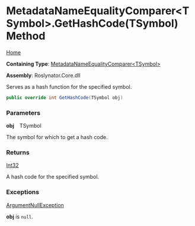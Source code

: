 # MetadataNameEqualityComparer\<TSymbol\>\.GetHashCode\(TSymbol\) Method

[Home](../../../README.md)

**Containing Type**: [MetadataNameEqualityComparer\<TSymbol\>](../README.md)

**Assembly**: Roslynator\.Core\.dll

  
Serves as a hash function for the specified symbol\.

```csharp
public override int GetHashCode(TSymbol obj)
```

### Parameters

**obj** &ensp; TSymbol

The symbol for which to get a hash code\.

### Returns

[Int32](https://docs.microsoft.com/en-us/dotnet/api/system.int32)

A hash code for the specified symbol\.

### Exceptions

[ArgumentNullException](https://docs.microsoft.com/en-us/dotnet/api/system.argumentnullexception)

**obj** is `null`\.

